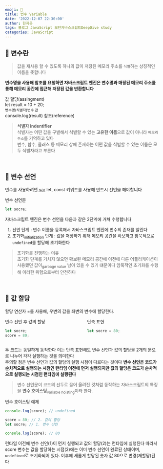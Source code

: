 ```yaml
---
emoji: 🐥
title: 변수 Variable
date: '2022-12-07 22:30:00'
author: 한지은
tags: 블로그 JavaScript 모던자바스크립트DeepDive study
categories: JavaScript
---
```


## 🐣 변수란

> 값을 재사용 할 수 있도록 하나의 값이 저장된 메모리 주소를 `식별`하는 상징적인 이름을 뜻합니다

**변수명을 사용해 참조를 요청하면 자바스크립트 엔진은 변수명과 매핑된 메모리 주소를 통해 메모리 공간에 접근해 저장된 값을 반환합니다**

값 할당(assingment)  
let result = 10 + 20;  
<sub>변수명(식별자)</sub><sub>변수 값</sub>  
console.log(result) 참조(reference)

> **식별자 indentifier**  
> 식별자는 어떤 값을 구별해서 식별할 수 있는 **고유한 이름**으로 값이 아니라 `메모리 주소`를 기억하고 있다  
> 변수, 함수, 클래스 등 메모리 상에 존재하는 어떤 값을 식별할 수 있는 이름은 모두 식별자라고 부른다

<br>

## 🐣 변수 선언

변수를 사용하려면 <abbr title="var 키워드는 사용을 지양하는 추세입니다">var</abbr> let, const 키워드를 사용해 반드시 선언을 해야합니다

<div class="codebox-title">변수 선언문</div>

```javascript
let socre;
```

자바스크립트 엔진은 변수 선언을 다음과 같은 2단계에 거쳐 수행합니다

1. 선언 단계 : 변수 이름을 등록해서 자바스크립트 엔진에 변수의 존재를 알린다
2. 초기화<sub>initialization</sub> 단계 : 값을 저장하기 위해 메모리 공간을 확보하고 암묵적으로 `undefined`를 할당해 초기화한다

> 초기화를 진행하는 이유  
> 초기화 단계를 거치지 않으면 확보된 메모리 공간에 이전에 다른 어플리케이션이 사용했던 값이<sub>garbage value</sub> 남아 있을 수 있기 떄문이다
> 암묵적인 초기화를 수행해 이러한 위험으로부터 안전하다

<br>

## 🐣 값 할당

할당 연산자 =를 사용해, 우변의 값을 좌변의 변수에 할당한다.

<div style="display: flex; flex-grow:wrap; justify-content:space-between; gap:0px 10px">
<div style="flex-grow:1;">
<div class="codebox-title">변수 선언 후 값의 할당</div>

```javascript
let socre;
score = 80;
```

</div>

<div style="flex-grow:1;">
<div class="codebox-title">단축 표현</div>

```javascript
let socre = 80;
```

</div>
</div>

두 코드는 동일하게 동작한다 이는 단축 표현해도 변수 선언과 값의 할당을 2개의 문으로 나누어 각각 실행하는 것을 의미한다  
주의할 점은 변수 선언과 값의 할당의 실행 시점이 다르다는 것이다 **변수 선언은 코드가 순차적으로 실행되는 시점인 런타임 이전에 먼저 실행되지만 값의 할당은 코드가 순차적으로 실행되는 시점인 런타임에 실행된다**

> 변수 선언문이 코드의 선두로 끌어 올려진 것처럼 동작하는 자바스크립트의 특징을 **변수 호이스팅**<sub>variable hoisting</sub>이라 한다.

<div class="codebox-title">변수 호이스팅 예제</div>

```javascript
console.log(score); // undefined

score = 80; // 2. 값의 할당
let socre; // 1. 변수 선언

console.log(score); // 80
```

런타임 이전에 변수 선언(1)이 먼저 실행되고 값의 할당(2)는 런타임에 실행된다 따라서 score 변수는 값을 할당하는 시점(2)에는 이미 변수 선언이 완료된 상태이며, `undefined`로 초기화되어 있다. 이후에 새롭게 할당된 숫자 값 80으로 변경(재할당)된다

<br>
<br>

```toc

```
